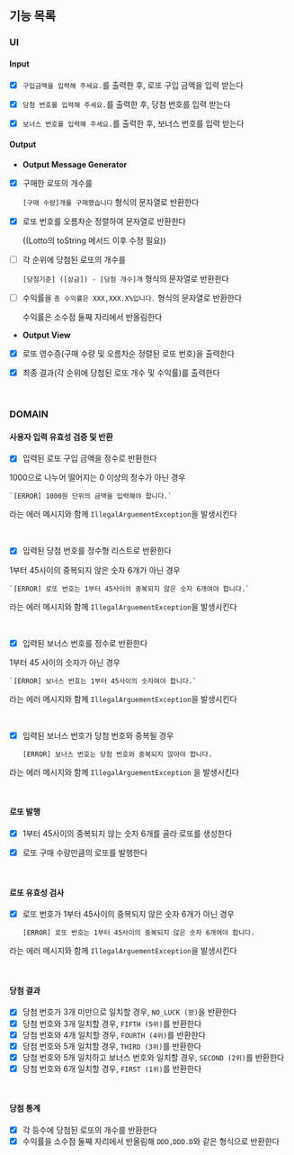 ## 기능 목록

### UI

#### Input
- [x] `구입금액을 입력해 주세요.`를 출력한 후, 로또 구입 금액을 입력 받는다
- [x] `당첨 번호를 입력해 주세요.`를 출력한 후, 당첨 번호를 입력 받는다
- [x] `보너스 번호를 입력해 주세요.`를 출력한 후, 보너스 번호를 입력 받는다


#### Output

- **Output Message Generator**


- [x] 구매한 로또의 개수를

    `[구매 수량]개를 구매했습니다` 형식의 문자열로 반환한다


- [x] 로또 번호를 오름차순 정렬하여 문자열로 반환한다

  ((Lotto의 toString 메서드 이후 수정 필요))

- [ ] 각 순위에 당첨된 로또의 개수를

    `[당첨기준] ([상금]) - [당첨 개수]개` 형식의 문자열로 반환한다


- [ ] 수익률을 `총 수익률은 XXX,XXX.X%입니다.` 형식의 문자열로 반환한다
  
    수익률은 소수점 둘째 자리에서 반올림한다


- **Output View**


- [x] 로또 영수증(구매 수량 및 오름차순 정렬된 로또 번호)을 출력한다
- [x] 최종 결과(각 순위에 당첨된 로또 개수 및 수익률)를 출력한다


<br>

### DOMAIN

#### 사용자 입력 유효성 검증 및 반환

- [x] 입력된 로또 구입 금액을 정수로 반환한다

  
1000으로 나누어 떨어지는 0 이상의 정수가 아닌 경우

    `[ERROR] 1000원 단위의 금액을 입력해야 합니다.`

라는 에러 메시지와 함께 `IllegalArguementException`을 발생시킨다

<br>

- [x] 입력된 당첨 번호를 정수형 리스트로 반환한다
  
1부터 45사이의 중복되지 않은 숫자 6개가 아닌 경우

    `[ERROR] 로또 번호는 1부터 45사이의 중복되지 않은 숫자 6개여야 합니다.` 
  
라는 에러 메시지와 함께 `IllegalArguementException`을 발생시킨다


<br>

- [x] 입력된 보너스 번호를 정수로 반환한다
  
1부터 45 사이의 숫자가 아닌 경우 

    `[ERROR] 보너스 번호는 1부터 45사이의 숫자여야 합니다.` 

라는 에러 메시지와 함께 `IllegalArguementException`을 발생시킨다


<br>

- [x] 입력된 보너스 번호가 당첨 번호와 중복될 경우


    `[ERROR] 보너스 번호는 당첨 번호와 중복되지 않아야 합니다.` 
  
라는 에러 메시지와 함께 `IllegalArguementException` 을 발생시킨다

<br>

#### 로또 발행

- [x] 1부터 45사이의 중복되지 않는 숫자 6개를 골라 로또를 생성한다

- [x] 로또 구매 수량만큼의 로또를 발행한다


<br>

#### 로또 유효성 검사

- [x] 로또 번호가 1부터 45사이의 중복되지 않은 숫자 6개가 아닌 경우


    `[ERROR] 로또 번호는 1부터 45사이의 중복되지 않은 숫자 6개여야 합니다.` 

라는 에러 메시지와 함께 `IllegalArguementException`을 발생시킨다

<br>

#### 당첨 결과
- [x] 당첨 번호가 3개 미만으로 일치할 경우, `NO_LUCK (꽝)`을 반환한다
- [x] 당첨 번호와 3개 일치할 경우, `FIFTH (5위)`를 반환한다
- [x] 당첨 번호와 4개 일치할 경우, `FOURTH (4위)`를 반환한다
- [x] 당첨 번호와 5개 일치할 경우, `THIRD (3위)`를 반환한다
- [x] 당첨 번호와 5개 일치하고 보너스 번호와 일치할 경우, `SECOND (2위)`를 반환한다
- [x] 당첨 번호와 6개 일치할 경우, `FIRST (1위)`를 반환한다

<br>

#### 당첨 통계
- [x] 각 등수에 당첨된 로또의 개수를 반환한다
- [x] 수익률을 소수점 둘째 자리에서 반올림해 `DDD,DDD.D`와 같은 형식으로 반환한다
